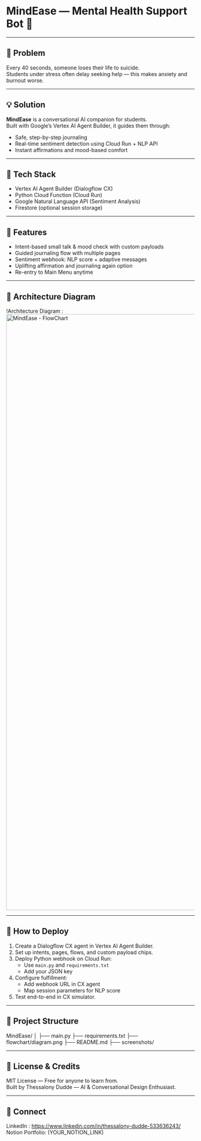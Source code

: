 # MindEase — Mental Health Support Bot 🤝

---

## 🎯 Problem

Every 40 seconds, someone loses their life to suicide.  
Students under stress often delay seeking help — this makes anxiety and burnout worse.

---

## 💡 Solution

**MindEase** is a conversational AI companion for students.  
Built with Google’s Vertex AI Agent Builder, it guides them through:
- Safe, step-by-step journaling
- Real-time sentiment detection using Cloud Run + NLP API
- Instant affirmations and mood-based comfort

---

## 🧩 Tech Stack

- Vertex AI Agent Builder (Dialogflow CX)
- Python Cloud Function (Cloud Run)
- Google Natural Language API (Sentiment Analysis)
- Firestore (optional session storage)

---

## 🔑 Features

- Intent-based small talk & mood check with custom payloads
- Guided journaling flow with multiple pages
- Sentiment webhook: NLP score + adaptive messages
- Uplifting affirmation and journaling again option
- Re-entry to Main Menu anytime

---

## 🔗 Architecture Diagram

!Architecture Diagram : <img width="2076" height="1592" alt="MindEase - FlowChart" src="https://github.com/user-attachments/assets/81dfad56-20b4-4aa1-ac1e-92af4d4748a5" />


---

## 🚀 How to Deploy

1. Create a Dialogflow CX agent in Vertex AI Agent Builder.
2. Set up intents, pages, flows, and custom payload chips.
3. Deploy Python webhook on Cloud Run:
   - Use `main.py` and `requirements.txt`
   - Add your JSON key
4. Configure fulfillment:
   - Add webhook URL in CX agent
   - Map session parameters for NLP score
5. Test end-to-end in CX simulator.

---

## 📂 Project Structure
MindEase/
│
├── main.py
├── requirements.txt
├── flowchart/diagram.png
├── README.md
├── screenshots/


---

## 📑 License & Credits

MIT License — Free for anyone to learn from.  
Built by Thessalony Dudde — AI & Conversational Design Enthusiast.

---

## 🤝 Connect

LinkedIn : https://www.linkedin.com/in/thessalony-dudde-533636243/ 
Notion Portfolio: (YOUR_NOTION_LINK)



